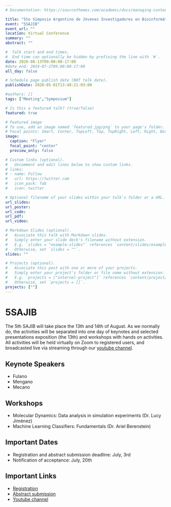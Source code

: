 ```yaml
---
# Documentation: https://sourcethemes.com/academic/docs/managing-content/

title: "5to Simposio Argentino de Jóvenes Investigadores en Bioinformática"
event: "5SAJIB"
event_url: ""
location: Virtual Conference 
summary: ""
abstract: ""

#  Talk start and end times.
#  End time can optionally be hidden by prefixing the line with `#`.
date: 2020-08-13T09:00:00-17:00
#date_end: 2019-07-2T09:00:00-17:00
all_day: false

# Schedule page publish date (NOT talk date).
publishDate: 2020-05-01T13:48:21-03:00

#authors: []
tags: ["Meeting","Symposium"]

# Is this a featured talk? (true/false)
featured: true

# Featured image
# To use, add an image named `featured.jpg/png` to your page's folder. 
# Focal points: Smart, Center, TopLeft, Top, TopRight, Left, Right, BottomLeft, Bottom, BottomRight.
image:
  caption: "Flyer"
  focal_point: "center"
  preview_only: false

# Custom links (optional).
#   Uncomment and edit lines below to show custom links.
# links:
# - name: Follow
#   url: https://twitter.com
#   icon_pack: fab
#   icon: twitter

# Optional filename of your slides within your talk's folder or a URL.
url_slides: 
url_poster: 
url_code:
url_pdf:
url_video:

# Markdown Slides (optional).
#   Associate this talk with Markdown slides.
#   Simply enter your slide deck's filename without extension.
#   E.g. `slides = "example-slides"` references `content/slides/example-slides.md`.
#   Otherwise, set `slides = ""`.
slides: ""

# Projects (optional).
#   Associate this post with one or more of your projects.
#   Simply enter your project's folder or file name without extension.
#   E.g. `projects = ["internal-project"]` references `content/project/deep-learning/index.md`.
#   Otherwise, set `projects = []`.
projects: [""]
---
```

# 5SAJIB

The 5th SAJIB will take place the 13th and 14th of August. As we normally do, the activities will be separated into one day of keynotes and selected presentations exposition (the 13th) and workshops with hands on activities. All activities will be held virtually on Zoom to registered users, and broadcasted live via streaming through our [youtube channel](https://www.youtube.com/channel/UCVQA_t8dR5xownEu5NI9S0w/featured). 

## Keynote Speakers
- Fulano
- Mengano
- Mecano

## Workshops 
- Molecular Dynamics: Data analysis in simulation experiments (Dr. Lucy Jiménez)
- Machine Learning Classifiers: Fundamentals (Dr. Ariel Berenstein)

## Important Dates
- Registration and abstract submission deadline: July, 3rd
- Notification of acceptance: July, 20th

## Important Links
- [Registration](https://forms.gle/FSdMtdFLJWzrZyiK9)
- [Abstract submission](https://forms.gle/DjuEkN65inXukADv5)
- [Youtube channel](https://www.youtube.com/channel/UCVQA_t8dR5xownEu5NI9S0w/featured)